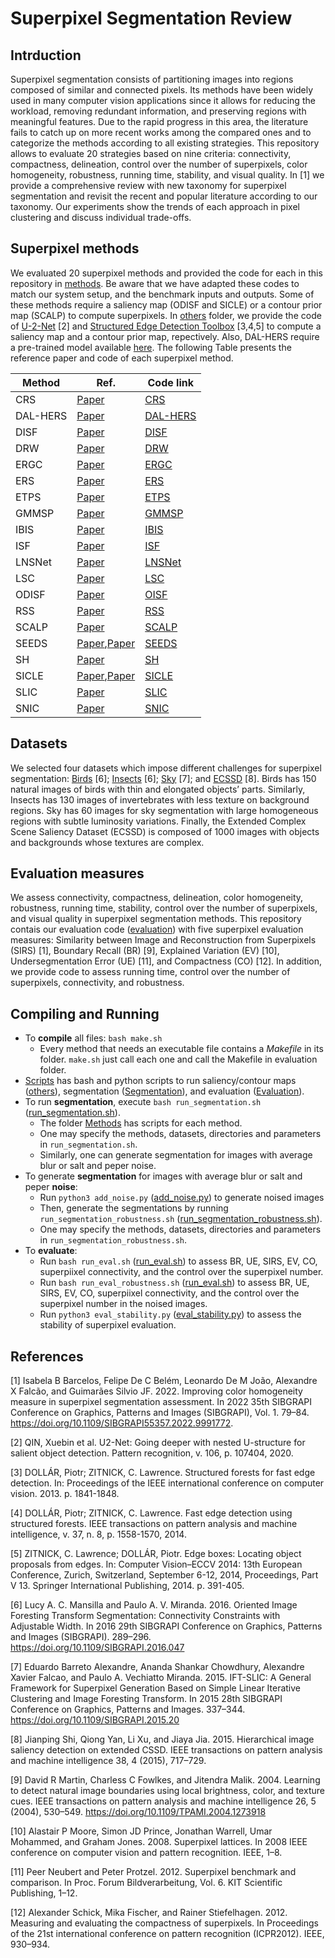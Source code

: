 # Superpixel Segmentation Review

## Intrduction
Superpixel segmentation consists of partitioning images into regions composed of similar and connected
pixels. Its methods have been widely used in many computer vision applications since it allows for reducing
the workload, removing redundant information, and preserving regions with meaningful features. Due to
the rapid progress in this area, the literature fails to catch up on more recent works among the compared
ones and to categorize the methods according to all existing strategies. This repository allows to evaluate 20 strategies based on nine criteria: connectivity, compactness, delineation, control over the number of superpixels, color homogeneity, robustness, running time, stability, and visual quality. In [1] we provide a comprehensive review with new taxonomy for superpixel segmentation and revisit the recent and popular literature according to our taxonomy. Our experiments show the trends of each approach in pixel clustering and discuss individual trade-offs. 

## Superpixel methods
We evaluated 20 superpixel methods and provided the code for each in this repository in [methods](methods/). Be aware that we have adapted these codes to match our system setup, and the benchmark inputs and outputs. Some of these methods require a saliency map (ODISF and SICLE) or a contour prior map (SCALP) to compute superpixels. In [others](others/) folder, we provide the code of [U-2-Net](https://github.com/xuebinqin/U-2-Net) [2] and [Structured Edge Detection Toolbox](https://github.com/pdollar/edges) [3,4,5] to compute a saliency map and a contour prior map, repectively. Also, DAL-HERS require a pre-trained model available [here]([https://drive.google.com/file/d/14-uaeMAihLdMepfZAth19T1pfZIoMcaE/view?usp=sharing](https://github.com/hankuipeng/DAL-HERS/tree/master)). The following Table presents the reference paper and code of each superpixel method. 

| Method   | Ref. | Code link |
|----------|------|-----------|
| CRS      |[Paper](https://doi.org/10.1007/978-3-642-40395-8_21)|[CRS](https://github.com/davidstutz/superpixel-benchmark)|[CRS](https://github.com/davidstutz/superpixel-benchmark)
| DAL-HERS |[Paper](http://openaccess.thecvf.com/content/WACV2022/html/Peng_HERS_Superpixels_Deep_Affinity_Learning_for_Hierarchical_Entropy_Rate_Segmentation_WACV_2022_paper.html)|[DAL-HERS](https://github.com/hankuipeng/DAL-HERS)|
| DISF     |[Paper](https://doi.org/10.1109/LSP.2020.3015433)|[DISF](https://github.com/LIDS-UNICAMP/ODISF)|
| DRW      |[Paper](https://doi.org/10.1109/TIP.2020.2967583)|[DRW](https://github.com/zh460045050/DRW)|
| ERGC     |[Paper](https://doi.org/10.1016/j.irbm.2013.12.007)|[ERGC](https://github.com/davidstutz/superpixel-benchmark)|
| ERS      |[Paper](https://doi.org/10.1109/CVPR.2011.5995323)|[ERS](https://github.com/akanazawa/collective-classification/tree/master/segmentation)|
| ETPS     |[Paper](http://openaccess.thecvf.com/content_cvpr_2015/html/Yao_Real-Time_Coarse-to-Fine_Topologically_2015_CVPR_paper.html)|[ETPS](https://bitbucket.org/mboben/spixel/src/master/)|
| GMMSP    |[Paper](https://doi.org/10.1109/TIP.2018.2836306)|[GMMSP](https://github.com/ahban/GMMSP-superpixel)|
| IBIS     |[Paper](https://doi.org/10.1109/ACCESS.2021.3081919)|[IBIS](https://github.com/xapha/IBIS)|
| ISF      |[Paper](https://doi.org/10.1109/TIP.2019.2897941)|[ISF](https://www.ic.unicamp.br/afalcao/downloads.html)|
| LNSNet   |[Paper](http://openaccess.thecvf.com/content/CVPR2021/html/Zhu_Learning_the_Superpixel_in_a_Non-Iterative_and_Lifelong_Manner_CVPR_2021_paper.html)|[LNSNet](https://github.com/zh460045050/LNSNet)|
| LSC      |[Paper](http://openaccess.thecvf.com/content_cvpr_2015/html/Li_Superpixel_Segmentation_Using_2015_CVPR_paper.html)|[LSC](https://jschenthu.weebly.com/projects.html)|
| ODISF    |[Paper](https://doi.org/10.1109/SIBGRAPI54419.2021.00054)|[OISF](https://github.com/LIDS-UNICAMP/ODISF)|
| RSS      |[Paper](https://doi.org/10.1007/s11263-020-01352-9)|[RSS](https://github.com/dfchai/Rooted-Spanning-Superpixels)|
| SCALP    |[Paper](https://doi.org/10.1016/j.cviu.2018.01.006)|[SCALP](https://github.com/rgiraud/scalp)|
| SEEDS    |[Paper](https://doi.org/10.1007/978-3-642-33786-4_2),[Paper](https://doi.org/10.1007/s11263-014-0744-2)|[SEEDS](https://github.com/davidstutz/superpixel-benchmark)
| SH       |[Paper](https://doi.org/10.1109/TIP.2018.2836300)|[SH](https://github.com/semiquark1/boruvka-superpixel)|
| SICLE    |[Paper](https://doi.org/10.1007/978-3-031-19897-7_21),[Paper](https://doi.org/10.48550/arXiv.2204.03533)|[SICLE](https://github.com/LIDS-UNICAMP/SICLE)|
| SLIC     |[Paper](https://doi.org/10.1109/TPAMI.2012.120)|[SLIC](https://www.epfl.ch/labs/ivrl/research/slic-superpixels/)|
| SNIC     |[Paper](https://openaccess.thecvf.com/content_cvpr_2017/html/Achanta_Superpixels_and_Polygons_CVPR_2017_paper.html)|[SNIC](https://github.com/achanta/SNIC)|

## Datasets
We selected four datasets which impose different challenges for superpixel segmentation:
[Birds](https://doi.org/10.1109/SIBGRAPI.2016.047) [6]; [Insects](https://doi.org/10.1109/SIBGRAPI.2016.047) [6]; [Sky](https://doi.org/10.1109/SIBGRAPI.2015.20) [7]; and [ECSSD](https://doi.org/10.1109/TPAMI.2015.2465960) [8]. Birds has 150 natural images of birds with thin and elongated objects’ parts. Similarly, Insects has 130 images of invertebrates with less
texture on background regions. Sky has 60 images for sky segmentation with large homogeneous
regions with subtle luminosity variations. Finally, the Extended Complex Scene Saliency Dataset
(ECSSD) is composed of 1000 images with objects and backgrounds whose textures are
complex. 

## Evaluation measures
We assess connectivity, compactness, delineation, color homogeneity, robustness, running time, stability, control over the number of superpixels, and visual quality in superpixel segmentation methods. This repository contais our evaluation code ([evaluation](evaluation/README.md)) with five superpixel evaluation measures: Similarity between Image and Reconstruction from Superpixels (SIRS) [1], Boundary Recall (BR) [9], Explained Variation (EV) [10], Undersegmentation Error (UE) [11], and Compactness (CO) [12]. In addition, we provide code to assess running time, control over the number of superpixels, connectivity, and robustness. 

## Compiling and Running
- To **compile** all files: `bash make.sh`
  - Every method that needs an executable file contains a _Makefile_ in its folder. `make.sh` just call each one and call the Makefile in evaluation folder.
- [Scripts](Scripts/) has bash and python scripts to run saliency/contour maps ([others](Scripts/others/)), segmentation ([Segmentation](Scripts/Segmentation/)), and evaluation ([Evaluation](Scripts/Evaluation/)).
- To run **segmentation**, execute `bash run_segmentation.sh` ([run_segmentation.sh](Scripts/Segmentation/run_segmentation.sh)).
    - The folder [Methods](Scripts/Segmentation/Methods) has scripts for each method.
    - One may specify the methods, datasets, directories and parameters in `run_segmentation.sh`.
    - Similarly, one can generate segmentation for images with average blur or salt and peper noise. 
- To generate **segmentation** for images with average blur or salt and peper **noise**:
  - Run `python3 add_noise.py` ([add_noise.py](Scripts/Evaluation/add_noise.py)) to generate noised images
  - Then, generate the segmentations by running `run_segmentation_robustness.sh` ([run_segmentation_robustness.sh](Scripts/Segmentation/run_segmentation_robustness.sh)).
  - One may specify the methods, datasets, directories and parameters in `run_segmentation_robustness.sh`.
- To **evaluate**:
  - Run `bash run_eval.sh` ([run_eval.sh](Scripts/Evaluation/run_eval.sh)) to assess BR, UE, SIRS, EV, CO, superpiixel connectivity, and the control over the superpixel number.
  - Run `bash run_eval_robustness.sh` ([run_eval.sh](Scripts/Evaluation/run_eval_robustness.sh)) to assess BR, UE, SIRS, EV, CO, superpiixel connectivity, and the control over the superpixel number in the noised images.
  - Run `python3 eval_stability.py` ([eval_stability.py](Scripts/Evaluation/eval_stability.py)) to assess the stability of superpixel evaluation.


## References
[1] Isabela B Barcelos, Felipe De C Belém, Leonardo De M João, Alexandre X Falcão, and Guimarães Silvio JF. 2022. Improving color homogeneity measure in superpixel segmentation assessment. In 2022 35th SIBGRAPI Conference on Graphics, Patterns and Images (SIBGRAPI), Vol. 1. 79–84. https://doi.org/10.1109/SIBGRAPI55357.2022.9991772.

[2] QIN, Xuebin et al. U2-Net: Going deeper with nested U-structure for salient object detection. Pattern recognition, v. 106, p. 107404, 2020.

[3] DOLLÁR, Piotr; ZITNICK, C. Lawrence. Structured forests for fast edge detection. In: Proceedings of the IEEE international conference on computer vision. 2013. p. 1841-1848.

[4] DOLLÁR, Piotr; ZITNICK, C. Lawrence. Fast edge detection using structured forests. IEEE transactions on pattern analysis and machine intelligence, v. 37, n. 8, p. 1558-1570, 2014.

[5] ZITNICK, C. Lawrence; DOLLÁR, Piotr. Edge boxes: Locating object proposals from edges. In: Computer Vision–ECCV 2014: 13th European Conference, Zurich, Switzerland, September 6-12, 2014, Proceedings, Part V 13. Springer International Publishing, 2014. p. 391-405.

[6] Lucy A. C. Mansilla and Paulo A. V. Miranda. 2016. Oriented Image Foresting Transform Segmentation: Connectivity Constraints with Adjustable Width. In 2016 29th SIBGRAPI Conference on Graphics, Patterns and Images (SIBGRAPI).
289–296. https://doi.org/10.1109/SIBGRAPI.2016.047

[7] Eduardo Barreto Alexandre, Ananda Shankar Chowdhury, Alexandre Xavier Falcao, and Paulo A. Vechiatto Miranda.
2015. IFT-SLIC: A General Framework for Superpixel Generation Based on Simple Linear Iterative Clustering
and Image Foresting Transform. In 2015 28th SIBGRAPI Conference on Graphics, Patterns and Images. 337–344.
https://doi.org/10.1109/SIBGRAPI.2015.20

[8] Jianping Shi, Qiong Yan, Li Xu, and Jiaya Jia. 2015. Hierarchical image saliency detection on extended CSSD. IEEE
transactions on pattern analysis and machine intelligence 38, 4 (2015), 717–729.

[9] David R Martin, Charless C Fowlkes, and Jitendra Malik. 2004. Learning to detect natural image boundaries using local brightness, color, and texture cues. IEEE transactions on pattern analysis and machine intelligence 26, 5 (2004), 530–549. https://doi.org/10.1109/TPAMI.2004.1273918

[10] Alastair P Moore, Simon JD Prince, Jonathan Warrell, Umar Mohammed, and Graham Jones. 2008. Superpixel lattices. In 2008 IEEE conference on computer vision and pattern recognition. IEEE, 1–8.

[11] Peer Neubert and Peter Protzel. 2012. Superpixel benchmark and comparison. In Proc. Forum Bildverarbeitung, Vol. 6. KIT Scientific Publishing, 1–12.

[12] Alexander Schick, Mika Fischer, and Rainer Stiefelhagen. 2012. Measuring and evaluating the compactness of superpixels. In Proceedings of the 21st international conference on pattern recognition (ICPR2012). IEEE, 930–934.

